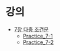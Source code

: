 
# 강의

- [7장 다중 조건문](../Java/7장%20다중%20조건문.md)
	- [Practice_7-1](practice/Practice_7-1.md)
	- [Practice_7-2](practice/Practice_7-2.md)